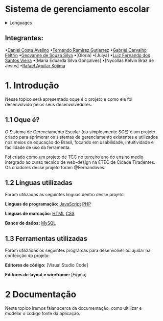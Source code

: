 # Sistema de gerenciamento escolar

<details>

<summary>Languages</summary>

| [English](https://teste.com) | [Espanõl](https://teste.com) | *Portugues Brasileiro* |
| ---------------------------- | ---------------------------- | ---------------------- |

</details>

## Integrantes:

•[Daniel Costa Avelino](https://github.com/Danizera02)
•[Fernando Ramirez Gutierrez](https://github.com/FernandoRamirez457)
•[Gabriel Carvalho Feltrin](https://github.com/feltrinx)
•[Geovanne de Souza Silva](https://github.com/geovanheew)
•[Gloria]
•[Julya]
•[Luiz Fernando dos Santos Vieira](https://github.com/Luiz-FernandoSV)
•[Maria Eduarda Silva Gonçalves]
•[Nycollas Kelvin Braz de Jesus]
•[Rafael Aguilar Kojima](https://github.com/Rafael-Kojima)

# 1. Introdução
Nesse topico será apresentado oque é o projeto e como ele foi desenvolvido pelos seus desenvolvedores.

## 1.1 Oque é?

O Sistema de Gerenciamento Escolar (ou simplesmente SGE) é um projeto criado para aprimorar os sistemas de gerenciamento existentes e utilizados nos meios de educação do Brasil, focando em usabilidade, intuitividade e facilidade de uso da ferramenta.

Foi criado como um projeto de TCC no terceiro ano do ensino medio integrado ao curso tecnico de web-design na ETEC de Cidade Tiradentes. Os criadores desse projeto foram @Fernandoves.

## 1.2 Línguas utilizadas

Foram utilizadas as seguintes linguas dentro desse projeto:

**Linguas de programação:**
[JavaScript](https://developer.mozilla.org/pt-BR/docs/Web/JavaScript) [PHP](https://www.php.net/manual/pt_BR/index.php)

**Linguas de marcação:**
[HTML](https://developer.mozilla.org/pt-BR/docs/Web/HTML) [CSS](https://developer.mozilla.org/pt-BR/docs/Web/CSS)

**Banco de dados:**
[MySQL](https://dev.mysql.com/doc/)

## 1.3 Ferramentas utilizadas

Foram utilizadas os seguintes programas para desenvolver ou ajudar na confecção do projeto:

**Editores de código:**
[Visual Studio Code]

**Editores de layout e wireframe:**
[Figma]

# 2 Documentação
Neste topico iremos falar acerca da documentação, como ultilizar e modelar o codigo fonte da aplicação.
